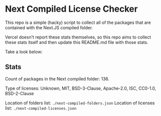 # Next Compiled License Checker

This repo is a simple (hacky) script to collect all of the packages that are contained with the Next.JS compiled folder.

Vercel doesn't report these stats themselves, so this repo aims to collect these stats itself and then update this README.md file with those stats.

Take a look below:

## Stats

Count of packages in the Next compiled folder: 136.

Type of licenses: Unknown, MIT, BSD-3-Clause, Apache-2.0, ISC, CC0-1.0, BSD-2-Clause

Location of folders list: `./next-compiled-folders.json`
Location of licenses list: `./next-compiled-licenses.json`